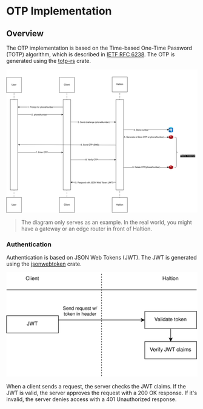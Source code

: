 # OTP Implementation

## Overview

The OTP implementation is based on the Time-based One-Time Password (TOTP) algorithm, which is described in [IETF RFC 6238](https://www.rfc-editor.org/rfc/rfc6238). The OTP is generated using the [totp-rs](https://crates.io/crates/totp-rs) crate.

![OTP Implementation](./haltion-otp-flow.png)

> The diagram only serves as an example. In the real world, you might have a gateway or an edge router in front of Haltion.

### Authentication

Authentication is based on JSON Web Tokens (JWT). The JWT is generated using the [jsonwebtoken](https://crates.io/crates/jsonwebtoken) crate.

![JWT Integration](./haltion-jwt-flow.png)

When a client sends a request, the server checks the JWT claims. If the JWT is valid, the server approves the request with a 200 OK response. If it's invalid, the server denies access with a 401 Unauthorized response.
